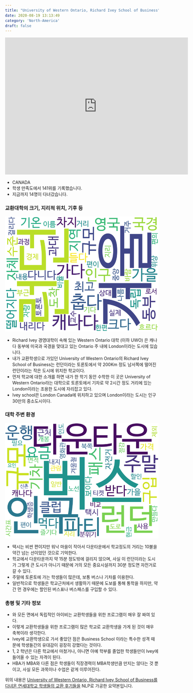 ```yaml
---
title: "University of Western Ontario, Richard Ivey School of Business"
date: 2020-08-19 13:13:49
category: 'North-America'
draft: false
---
```


<iframe
width="600"
height="450"
frameborder="0" style="border:0"
src="https://www.google.com/maps/embed/v1/place?key=AIzaSyC9e1AME-pVmWC4hBpFdu5S4dKzyepa3HQ&q=University+of+Western+Ontario,+Richard+Ivey+School+of+Business&center=43.0043193,-81.27785859999999&zoom=14" allowfullscreen>
</iframe>

* CANADA
* 학생 만족도에서 141위를 기록했습니다.
* 지금까지 14명이 다녀갔습니다. 

### 교환대학의 크기, 지리적 위치, 기후 등

![gen_info-WordCloud](../univ_wordclouds_okt/gen_info/CA000018_gen_info_okt.png)

* Richard Ivey 경영대학이 속해 있는 Western Ontario 대학 (이하 UWO) 은 캐나다 동부에 미국과 국경을 맞대고 있는 Ontario 주 내에 London이라는 도시에 있습니다.
* 내가 교환학생으로 가있던 University of Western Ontario의 Richard Ivey School of Business는 런던이라는 토론토에서 약 200Km 정도 남서쪽에 떨어진 런던이라는 작은 도시에 위치한 학교이다.
* 먼저 학교에 대한 소개를 하면 내가 한 학기 동안 수학한 이 곳은 University of Western Ontario라는 대학으로 토론토에서 기차로 약 2시간 정도 거리에 있는 London이라는 조용한 도시에 자리잡고 있다.
* Ivey school은 London Canada에 위치하고 있으며 London이라는 도시는 인구 30만의 중소도시이다.


### 대학 주변 환경

![env_info-WordCloud](../univ_wordclouds_okt/env_info/CA000018_env_info_okt.png)

* 택시는 비싼 편이지만 워낙 마을이 작아서 다운타운에서 학교정도의 거리는 10불을 약간 넘는 선이었던 것으로 기억한다.
* 학교에서 다운타운까지 약 15분 정도밖에 걸리지 않으며, 사실 이 런던이라는 도시가 그렇게 큰 도시가 아니기 때문에 거의 모든 중요시설까지 30분 정도면 자전거로 갈 수 있다.
* 주말에 토론토에 가는 학생들이 많은데, 보통 버스나 기차를 이용한다.
* 일반적으로 학생들은 학교근처에서 생활하기 때문에 도보를 통해 통학을 하지만, 약간 먼 경우에는 할인된 버스표나 버스패스를 구입할 수 있다.


### 총평 및 기타 정보 
* 와 모든 면에서 독립적인 아이비는 교환학생들을 위한 프로그램이 매우 잘 짜여 있다.
* 이렇게 교환학생들을 위한 프로그램이 많은 학교로 교환학생을 가게 된 것이 매우 축복이라 생각한다.
* Ivey에 교환학생으로 가서 좋았던 점은 Business School 이라는 특수한 성격 때문에 학생들간의 유대감이 굉장히 강했다는 것이다.
* 1, 2 학년은 다른 학교에서 마쳤거나, 아니면 아예 학부를 졸업한 학생들만이 Ivey에 들어올 수 있는 자격이 된다.
* HBA가 MBA와 다른 점은 학생들이 직장경력이 MBA학생만큼 만지는 않다는 것 뿐이고, 사실 모든 과목이나 수업은 같게 이루어진다.


위의 내용은 [University of Western Ontario, Richard Ivey School of Business를 다녀온 연세대학교 학생들의 교환 후기들을](http://oia.yonsei.ac.kr/partner/expReport.asp?ucode=CA000018&bgbn=A) NLP로 가공한 요약본입니다. 

